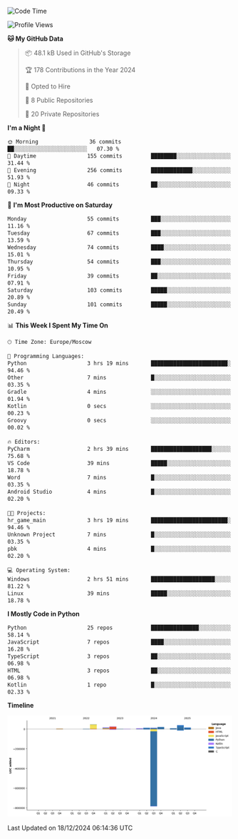 <!--START_SECTION:waka-->
![Code Time](http://img.shields.io/badge/Code%20Time-568%20hrs%2017%20mins-blue)

![Profile Views](http://img.shields.io/badge/Profile%20Views-3-blue)

**🐱 My GitHub Data** 

> 📦 48.1 kB Used in GitHub's Storage 
 > 
> 🏆 178 Contributions in the Year 2024
 > 
> 💼 Opted to Hire
 > 
> 📜 8 Public Repositories 
 > 
> 🔑 20 Private Repositories 
 > 
**I'm a Night 🦉** 

```text
🌞 Morning                36 commits          ██░░░░░░░░░░░░░░░░░░░░░░░   07.30 % 
🌆 Daytime                155 commits         ████████░░░░░░░░░░░░░░░░░   31.44 % 
🌃 Evening                256 commits         █████████████░░░░░░░░░░░░   51.93 % 
🌙 Night                  46 commits          ██░░░░░░░░░░░░░░░░░░░░░░░   09.33 % 
```
📅 **I'm Most Productive on Saturday** 

```text
Monday                   55 commits          ███░░░░░░░░░░░░░░░░░░░░░░   11.16 % 
Tuesday                  67 commits          ███░░░░░░░░░░░░░░░░░░░░░░   13.59 % 
Wednesday                74 commits          ████░░░░░░░░░░░░░░░░░░░░░   15.01 % 
Thursday                 54 commits          ███░░░░░░░░░░░░░░░░░░░░░░   10.95 % 
Friday                   39 commits          ██░░░░░░░░░░░░░░░░░░░░░░░   07.91 % 
Saturday                 103 commits         █████░░░░░░░░░░░░░░░░░░░░   20.89 % 
Sunday                   101 commits         █████░░░░░░░░░░░░░░░░░░░░   20.49 % 
```


📊 **This Week I Spent My Time On** 

```text
🕑︎ Time Zone: Europe/Moscow

💬 Programming Languages: 
Python                   3 hrs 19 mins       ████████████████████████░   94.46 % 
Other                    7 mins              █░░░░░░░░░░░░░░░░░░░░░░░░   03.35 % 
Gradle                   4 mins              ░░░░░░░░░░░░░░░░░░░░░░░░░   01.94 % 
Kotlin                   0 secs              ░░░░░░░░░░░░░░░░░░░░░░░░░   00.23 % 
Groovy                   0 secs              ░░░░░░░░░░░░░░░░░░░░░░░░░   00.02 % 

🔥 Editors: 
PyCharm                  2 hrs 39 mins       ███████████████████░░░░░░   75.68 % 
VS Code                  39 mins             █████░░░░░░░░░░░░░░░░░░░░   18.78 % 
Word                     7 mins              █░░░░░░░░░░░░░░░░░░░░░░░░   03.35 % 
Android Studio           4 mins              █░░░░░░░░░░░░░░░░░░░░░░░░   02.20 % 

🐱‍💻 Projects: 
hr_game_main             3 hrs 19 mins       ████████████████████████░   94.46 % 
Unknown Project          7 mins              █░░░░░░░░░░░░░░░░░░░░░░░░   03.35 % 
pbk                      4 mins              █░░░░░░░░░░░░░░░░░░░░░░░░   02.20 % 

💻 Operating System: 
Windows                  2 hrs 51 mins       ████████████████████░░░░░   81.22 % 
Linux                    39 mins             █████░░░░░░░░░░░░░░░░░░░░   18.78 % 
```

**I Mostly Code in Python** 

```text
Python                   25 repos            ███████████████░░░░░░░░░░   58.14 % 
JavaScript               7 repos             ████░░░░░░░░░░░░░░░░░░░░░   16.28 % 
TypeScript               3 repos             ██░░░░░░░░░░░░░░░░░░░░░░░   06.98 % 
HTML                     3 repos             ██░░░░░░░░░░░░░░░░░░░░░░░   06.98 % 
Kotlin                   1 repo              █░░░░░░░░░░░░░░░░░░░░░░░░   02.33 % 
```



**Timeline**

![Lines of Code chart](https://raw.githubusercontent.com/adlemx/adlemx/main/assets/bar_graph.png)


 Last Updated on 18/12/2024 06:14:36 UTC
<!--END_SECTION:waka-->

